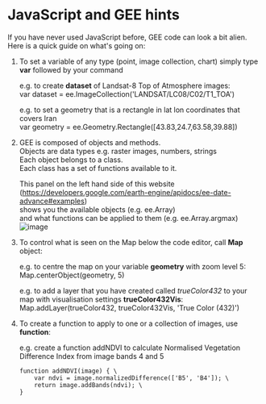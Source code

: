 # JavaScript and GEE hints

If you have never used JavaScript before, GEE code can look a bit alien. Here is a quick guide on what's going on:

1. To set a variable of any type (point, image collection, chart) simply type **var** followed by your command
   
   e.g. to create **dataset** of Landsat-8 Top of Atmosphere images:\
       var dataset = ee.ImageCollection('LANDSAT/LC08/C02/T1_TOA')

   e.g. to set a geometry that is a rectangle in lat lon coordinates that covers Iran\
       var geometry = ee.Geometry.Rectangle([43.83,24.7,63.58,39.88])

3. GEE is composed of objects and methods.\
   Objects are data types e.g. raster images, numbers, strings\
   Each object belongs to a class.\
   Each class has a set of functions available to it.

   This panel on the left hand side of this website (https://developers.google.com/earth-engine/apidocs/ee-date-advance#examples)\
   shows you the available objects (e.g. ee.Array)\
   and what functions can be applied to them (e.g. ee.Array.argmax)\
   ![image](https://github.com/eejap/GEE_iran/assets/93524485/f1e15bc1-1b2d-4457-98e6-d78dcc5902bd)

4. To control what is seen on the Map below the code editor, call **Map** object:
   
   e.g. to centre the map on your variable **geometry** with zoom level 5:\
       Map.centerObject(geometry, 5)

   e.g. to add a layer that you have created called *trueColor432* to your map with visualisation settings **trueColor432Vis**:\
       Map.addLayer(trueColor432, trueColor432Vis, 'True Color (432)')

6. To create a function to apply to one or a collection of images, use **function**:
   
   e.g. create a function addNDVI to calculate Normalised Vegetation Difference Index from image bands 4 and 5

   ```
   function addNDVI(image) { \
       var ndvi = image.normalizedDifference(['B5', 'B4']); \
       return image.addBands(ndvi); \
   }
   ```
